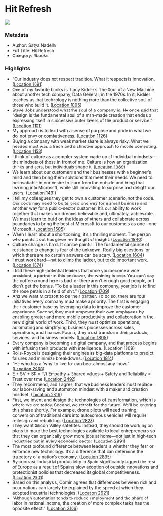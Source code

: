 # Hit Refresh

![](https://images-na.ssl-images-amazon.com/images/I/518l2awqcnL._SL200_.jpg)

### Metadata

- Author: Satya Nadella
- Full Title: Hit Refresh
- Category: #books

### Highlights

- “Our industry does not respect tradition. What it respects is innovation. ([Location 1091](https://readwise.io/to_kindle?action=open&asin=B01HOT5SQA&location=1091))
- One of my favorite books is Tracy Kidder’s The Soul of a New Machine about another tech company, Data General, in the 1970s. In it, Kidder teaches us that technology is nothing more than the collective soul of those who build it. ([Location 1095](https://readwise.io/to_kindle?action=open&asin=B01HOT5SQA&location=1095))
- Steve Jobs understood what the soul of a company is. He once said that “design is the fundamental soul of a man-made creation that ends up expressing itself in successive outer layers of the product or service.” ([Location 1101](https://readwise.io/to_kindle?action=open&asin=B01HOT5SQA&location=1101))
- My approach is to lead with a sense of purpose and pride in what we do, not envy or combativeness. ([Location 1126](https://readwise.io/to_kindle?action=open&asin=B01HOT5SQA&location=1126))
- Buying a company with weak market share is always risky. What we needed most was a fresh and distinctive approach to mobile computing. ([Location 1153](https://readwise.io/to_kindle?action=open&asin=B01HOT5SQA&location=1153))
- I think of culture as a complex system made up of individual mindsets—the mindsets of those in front of me. Culture is how an organization thinks and acts, but individuals shape it. ([Location 1389](https://readwise.io/to_kindle?action=open&asin=B01HOT5SQA&location=1389))
- We learn about our customers and their businesses with a beginner’s mind and then bring them solutions that meet their needs. We need to be insatiable in our desire to learn from the outside and bring that learning into Microsoft, while still innovating to surprise and delight our users. ([Location 1491](https://readwise.io/to_kindle?action=open&asin=B01HOT5SQA&location=1491))
- I tell my colleagues they get to own a customer scenario, not the code. Our code may need to be tailored one way for a small business and another way for a public-sector customer. It’s our ability to work together that makes our dreams believable and, ultimately, achievable. We must learn to build on the ideas of others and collaborate across boundaries to bring the best of Microsoft to our customers as one—one Microsoft. ([Location 1505](https://readwise.io/to_kindle?action=open&asin=B01HOT5SQA&location=1505))
- When I learn about a shortcoming, it’s a thrilling moment. The person who points it out has given me the gift of insight. ([Location 1540](https://readwise.io/to_kindle?action=open&asin=B01HOT5SQA&location=1540))
- Culture change is hard. It can be painful. The fundamental source of resistance to change is fear of the unknown. Really big questions for which there are no certain answers can be scary. ([Location 1604](https://readwise.io/to_kindle?action=open&asin=B01HOT5SQA&location=1604))
- I must work hard—not to climb the ladder, but to do important work. ([Location 1674](https://readwise.io/to_kindle?action=open&asin=B01HOT5SQA&location=1674))
- I told these high-potential leaders that once you become a vice president, a partner in this endeavor, the whining is over. You can’t say the coffee around here is bad, or there aren’t enough good people, or I didn’t get the bonus. “To be a leader in this company, your job is to find the rose petals in a field of shit.” ([Location 1709](https://readwise.io/to_kindle?action=open&asin=B01HOT5SQA&location=1709))
- And we want Microsoft to be their partner. To do so, there are four initiatives every company must make a priority. The first is engaging their customer base by leveraging data to improve the customer experience. Second, they must empower their own employees by enabling greater and more mobile productivity and collaboration in the new digital world of work. Third, they must optimize operations, automating and simplifying business processes across sales, operations, and finance. Fourth, they must transform their products, services, and business models. ([Location 1805](https://readwise.io/to_kindle?action=open&asin=B01HOT5SQA&location=1805))
- Every company is becoming a digital company, and that process begins with infusing their products with intelligence. ([Location 1809](https://readwise.io/to_kindle?action=open&asin=B01HOT5SQA&location=1809))
- Rolls-Royce is designing their engines as big-data platforms to predict failures and minimize breakdowns. ([Location 1814](https://readwise.io/to_kindle?action=open&asin=B01HOT5SQA&location=1814))
- “He who has a ‘why’ to live for can bear almost any ‘how.’” ([Location 2068](https://readwise.io/to_kindle?action=open&asin=B01HOT5SQA&location=2068))
- E + SV + SR = T/t Empathy + Shared values + Safety and Reliability = Trust over time ([Location 2492](https://readwise.io/to_kindle?action=open&asin=B01HOT5SQA&location=2492))
- They recommend, and I agree, that we business leaders must replace our labor-saving and automation mindset with a maker and creation mindset. ([Location 2816](https://readwise.io/to_kindle?action=open&asin=B01HOT5SQA&location=2816))
- First, we invent and design the technologies of transformation, which is where we are today. Second, we retrofit for the future. We’ll be entering this phase shortly. For example, drone pilots will need training; conversion of traditional cars into autonomous vehicles will require redesign and rebuilding. ([Location 2828](https://readwise.io/to_kindle?action=open&asin=B01HOT5SQA&location=2828))
- They want Silicon Valley satellites. Instead, they should be working on plans to make the best technologies available to local entrepreneurs so that they can organically grow more jobs at home—not just in high-tech industries but in every economic sector. ([Location 2891](https://readwise.io/to_kindle?action=open&asin=B01HOT5SQA&location=2891))
- The most profound difference between leaders is whether they fear or embrace new technology. It’s a difference that can determine the trajectory of a nation’s economy. ([Location 2895](https://readwise.io/to_kindle?action=open&asin=B01HOT5SQA&location=2895))
- By contrast, industrial productivity in Spain significantly lagged the rest of Europe as a result of Spain’s slow adoption of outside innovations and protectionist policies that decreased its global competitiveness. ([Location 2901](https://readwise.io/to_kindle?action=open&asin=B01HOT5SQA&location=2901))
- Based on this analysis, Comin agrees that differences between rich and poor nations can largely be explained by the speed at which they adopted industrial technologies. ([Location 2921](https://readwise.io/to_kindle?action=open&asin=B01HOT5SQA&location=2921))
- “Although automation tends to reduce employment and the share of labor in national income, the creation of more complex tasks has the opposite effect.” ([Location 3106](https://readwise.io/to_kindle?action=open&asin=B01HOT5SQA&location=3106))
